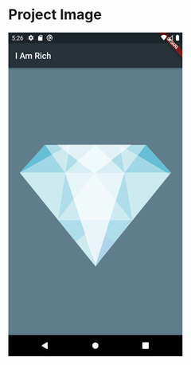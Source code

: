 # Project Image

<img src="https://github.com/frankmaayn/flutter_projects/blob/main/project_images/i_am_rich.png" width="350" height="650">
